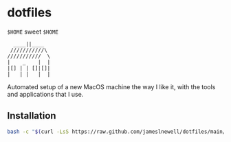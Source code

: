 
# dotfiles

`$HOME` sweet `$HOME`

```
  ____||____
 ///////////\
///////////  \
|    _    |  |
|[] | | []|[]|
|   | |   |  |
```

Automated setup of a new MacOS machine the way I like it, with the tools and applications that I use.

## Installation

```bash
bash -c "$(curl -LsS https://raw.github.com/jameslnewell/dotfiles/main/curl.sh)"
```
